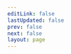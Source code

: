 ```yaml
---
editLink: false
lastUpdated: false
prev: false
next: false
layout: page
---
```


<script setup>
import { useData } from "vitepress";
import SiteHome from "vitepress-sls-blog-tmpl/SiteHome.vue";

const { theme } = useData();

const hero = {
  name: "Антифеминизм",
  text: "text",
  tagline: "antifem",
  image: {
    src: "/img/site-big-logo.webp",
    alt: "Antifem logo",
  },
  actions: [
    {
      theme: "brand",
      text: "Описание проекта",
      link: "/ru/doc/",
    },
    {
      theme: "alt",
      text: "Поддержать проект",
      link: "/ru/page/donate",
    },
    {
      theme: "alt",
      text: "Наш Telegram канал",
      link: "https://t.me/antifem_battle",
    },
  ],
}
const features = [
  {
    icon: "🤝",
    title: "Антифем это равноправие",
    details: "За что выступает движение антифеминизм",
    linkText: "Читать о",
    link: "/ru/doc/what-the-antifeminism-movement-stands-for",
  },
  {
    icon: "📖",
    title: "Правда о современном феминизме",
    details: "описание",
    linkText: "Читать о",
    link: "/ru/doc/the-truth-about-modern-feminism",
  },
  {
    icon: "⚔️",
    title: "Как победить феминизм",
    details: "описание",
    linkText: "Читать о",
    link: "/ru/doc/how-to-defeat-feminism",
  },
]
</script>

<SiteHome :hero="hero" :features="features">
</SiteHome>
